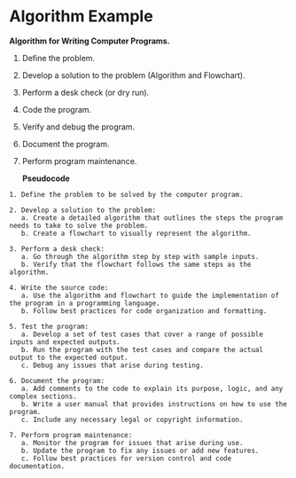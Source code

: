 # Algorithm Example

**Algorithm for Writing Computer Programs.**

1. Define the problem.

2. Develop a solution to the problem (Algorithm and Flowchart).

3. Perform a desk check (or dry run).

4. Code the program.

5. Verify and debug the program.

6. Document the program.

7. Perform program maintenance.

   

   **Pseudocode**

```pseudocode
1. Define the problem to be solved by the computer program.

2. Develop a solution to the problem:
   a. Create a detailed algorithm that outlines the steps the program needs to take to solve the problem.
   b. Create a flowchart to visually represent the algorithm.

3. Perform a desk check:
   a. Go through the algorithm step by step with sample inputs.
   b. Verify that the flowchart follows the same steps as the algorithm.

4. Write the source code:
   a. Use the algorithm and flowchart to guide the implementation of the program in a programming language.
   b. Follow best practices for code organization and formatting.

5. Test the program:
   a. Develop a set of test cases that cover a range of possible inputs and expected outputs.
   b. Run the program with the test cases and compare the actual output to the expected output.
   c. Debug any issues that arise during testing.

6. Document the program:
   a. Add comments to the code to explain its purpose, logic, and any complex sections.
   b. Write a user manual that provides instructions on how to use the program.
   c. Include any necessary legal or copyright information.

7. Perform program maintenance:
   a. Monitor the program for issues that arise during use.
   b. Update the program to fix any issues or add new features.
   c. Follow best practices for version control and code documentation.
```

